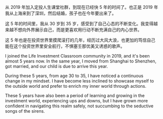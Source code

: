 从 2019 年加入定投人生课堂社群，到现在已经快 5 年的时间了。也正是 2019 年我从上海来到了深圳，然后结婚，孩子也在今年要出来了。

这 5 年的时间里，我从 30 岁到 35 岁，感受到了自己心态的不断变化。我变得越来越不想向外界展示自己，而是更喜欢用行动不断充满自己的内心世界。

这 5 年也是在投资世界里摸爬滚打的几年，经历过大风大浪，也更加的笃信自己能在这个投资世界里安全航行，不惧塞壬那优美又诱惑的歌声。

I joined the Life Investment Classroom community in 2019, and it's been almost 5 years now. In the same year, I moved from Shanghai to Shenzhen, got married, and our child is due to arrive this year.

During these 5 years, from age 30 to 35, I have noticed a continuous change in my mindset. I have become less inclined to showcase myself to the outside world and prefer to enrich my inner world through actions.

These 5 years have also been a period of learning and growing in the investment world, experiencing ups and downs, but I have grown more confident in navigating this realm safely, not succumbing to the seductive songs of the sirens.

